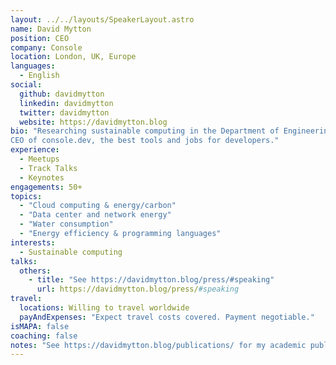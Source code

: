 ```yaml
---
layout: ../../layouts/SpeakerLayout.astro
name: David Mytton
position: CEO
company: Console
location: London, UK, Europe
languages:
  - English
social:
  github: davidmytton
  linkedin: davidmytton
  twitter: davidmytton
  website: https://davidmytton.blog
bio: "Researching sustainable computing in the Department of Engineering Science at the University of Oxford. 
CEO of console.dev, the best tools and jobs for developers."
experience:
  - Meetups
  - Track Talks
  - Keynotes
engagements: 50+
topics:
  - "Cloud computing & energy/carbon"
  - "Data center and network energy"
  - "Water consumption"
  - "Energy efficiency & programming languages"
interests:
  - Sustainable computing
talks:
  others:
    - title: "See https://davidmytton.blog/press/#speaking"
      url: https://davidmytton.blog/press/#speaking
travel:
  locations: Willing to travel worldwide
  payAndExpenses: "Expect travel costs covered. Payment negotiable."
isMAPA: false
coaching: false
notes: "See https://davidmytton.blog/publications/ for my academic publications"
---
```

